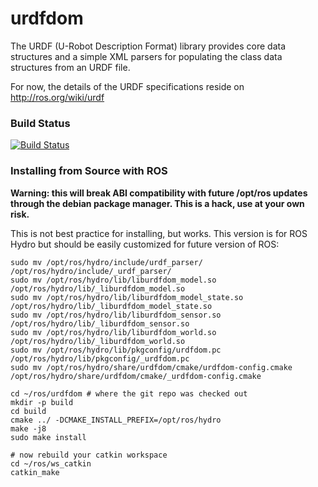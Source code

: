 urdfdom
===========

The URDF (U-Robot Description Format) library provides core data structures and a simple XML parsers for populating the class data structures from an URDF file.

For now, the details of the URDF specifications reside on http://ros.org/wiki/urdf
  
### Build Status
[![Build Status](https://travis-ci.org/ros/urdfdom.png)](https://travis-ci.org/ros/urdfdom)

### Installing from Source with ROS

**Warning: this will break ABI compatibility with future /opt/ros updates through the debian package manager. This is a hack, use at your own risk.**

This is not best practice for installing, but works. This version is for ROS Hydro but should be easily customized for future version of ROS:

```
sudo mv /opt/ros/hydro/include/urdf_parser/ /opt/ros/hydro/include/_urdf_parser/
sudo mv /opt/ros/hydro/lib/liburdfdom_model.so /opt/ros/hydro/lib/_liburdfdom_model.so
sudo mv /opt/ros/hydro/lib/liburdfdom_model_state.so /opt/ros/hydro/lib/_liburdfdom_model_state.so
sudo mv /opt/ros/hydro/lib/liburdfdom_sensor.so /opt/ros/hydro/lib/_liburdfdom_sensor.so
sudo mv /opt/ros/hydro/lib/liburdfdom_world.so /opt/ros/hydro/lib/_liburdfdom_world.so
sudo mv /opt/ros/hydro/lib/pkgconfig/urdfdom.pc /opt/ros/hydro/lib/pkgconfig/_urdfdom.pc
sudo mv /opt/ros/hydro/share/urdfdom/cmake/urdfdom-config.cmake /opt/ros/hydro/share/urdfdom/cmake/_urdfdom-config.cmake

cd ~/ros/urdfdom # where the git repo was checked out
mkdir -p build
cd build
cmake ../ -DCMAKE_INSTALL_PREFIX=/opt/ros/hydro
make -j8
sudo make install

# now rebuild your catkin workspace
cd ~/ros/ws_catkin
catkin_make
```
